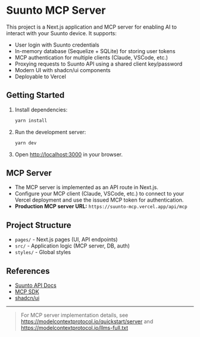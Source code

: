 # Suunto MCP Server

This project is a Next.js application and MCP server for enabling AI to interact with your Suunto device. It supports:

- User login with Suunto credentials
- In-memory database (Sequelize + SQLite) for storing user tokens
- MCP authentication for multiple clients (Claude, VSCode, etc.)
- Proxying requests to Suunto API using a shared client key/password
- Modern UI with shadcn/ui components
- Deployable to Vercel

## Getting Started

1. Install dependencies:
   ```sh
   yarn install
   ```
2. Run the development server:
   ```sh
   yarn dev
   ```
3. Open [http://localhost:3000](http://localhost:3000) in your browser.

## MCP Server
- The MCP server is implemented as an API route in Next.js.
- Configure your MCP client (Claude, VSCode, etc.) to connect to your Vercel deployment and use the issued MCP token for authentication.
- **Production MCP server URL:** `https://suunto-mcp.vercel.app/api/mcp`

## Project Structure
- `pages/` - Next.js pages (UI, API endpoints)
- `src/` - Application logic (MCP server, DB, auth)
- `styles/` - Global styles

## References
- [Suunto API Docs](https://apizone.suunto.com/apis)
- [MCP SDK](https://github.com/modelcontextprotocol/sdk)
- [shadcn/ui](https://ui.shadcn.com/)

---

> For MCP server implementation details, see https://modelcontextprotocol.io/quickstart/server and https://modelcontextprotocol.io/llms-full.txt
